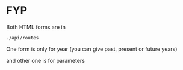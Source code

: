 # FYP


Both HTML forms are in 
```
./api/routes
```

One form is only for year (you can give past, present or future years)

and other one is for parameters

